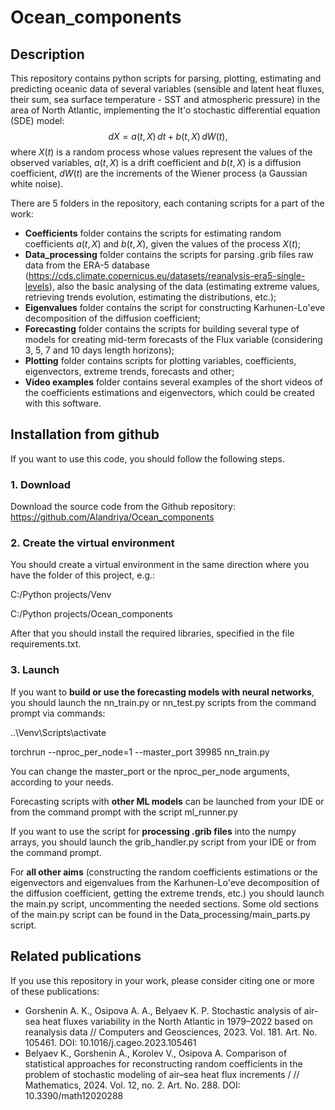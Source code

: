 # Ocean_components
 
## Description
This repository contains python scripts for parsing, plotting, estimating and predicting oceanic data 
of several variables (sensible and latent heat fluxes, their sum, sea surface temperature - SST and atmospheric pressure)
in the area of North Atlantic, implementing the It'o stochastic differential equation (SDE) model:
$$
    dX = a(t,X)\,dt + b(t, X)\,dW(t), 
$$
where $X(t)$ is a random process whose values represent the values of the observed variables,
$a(t,X)$ is a drift coefficient and $b(t,X)$ is a diffusion coefficient, $dW(t)$ are the increments of the Wiener 
process (a Gaussian white noise).

There are 5 folders in the repository, each contaning scripts for a part of the work:
- **Coefficients** folder contains the scripts for estimating random coefficients $a(t,X)$ and $b(t,X)$, given the values of 
the process $X(t)$;
- **Data_processing** folder contains the scripts for parsing .grib files raw data from the ERA-5 database 
(https://cds.climate.copernicus.eu/datasets/reanalysis-era5-single-levels), also the basic analysing of the data 
(estimating extreme values, retrieving trends evolution, estimating the distributions, etc.);
- **Eigenvalues** folder contains the script for constructing Karhunen-Lo'eve decomposition of the diffusion coefficient;
- **Forecasting** folder contains the scripts for building several type of models for creating mid-term forecasts of the
Flux variable (considering 3, 5, 7 and 10 days length horizons);
- **Plotting** folder contains scripts for plotting variables, coefficients, eigenvectors, extreme trends, forecasts and other;
- **Video examples** folder contains several examples of the short videos of the coefficients estimations and eigenvectors, 
which could be created with this software.

## Installation from github
If you want to use this code, you should follow the following steps.

### 1. Download 
Download the source code from the Github repository: https://github.com/Alandriya/Ocean_components

### 2. Create the virtual environment
You should create a virtual environment in the same direction where you have the folder of this project, e.g.:

C:/Python projects/Venv

C:/Python projects/Ocean_components

After that you should install the required libraries, specified in the file requirements.txt.

### 3. Launch
If you want to **build or use the forecasting models with neural networks**, you should launch the nn_train.py or nn_test.py scripts from the 
command prompt via commands:

..\Venv\Scripts\activate

torchrun --nproc_per_node=1 --master_port 39985 nn_train.py

You can change the master_port or the nproc_per_node arguments, according to your needs. 

Forecasting scripts with **other ML models** can be launched from your IDE or from the command prompt with the script 
ml_runner.py

If you want to use the script for **processing .grib files** into the numpy arrays, you should launch the grib_handler.py 
script from your IDE or from the command prompt.

For **all other aims** (constructing the random coefficients estimations or the eigenvectors and eigenvalues from the 
Karhunen-Lo'eve decomposition of the diffusion coefficient, getting the extreme trends, etc.) you should launch 
the main.py script, uncommenting the needed sections. Some old sections of the main.py script can be found in the 
Data_processing/main_parts.py script.

## Related publications
If you use this repository in your work, please consider citing one or more of these publications:

- Gorshenin A. K., Osipova A. A., Belyaev K. P. Stochastic analysis of air-sea heat fluxes variability in the North Atlantic in 1979–2022 based on reanalysis data // Computers and Geosciences, 2023. Vol. 181. Art. No. 105461. DOI: 10.1016/j.cageo.2023.105461
- Belyaev K., Gorshenin A., Korolev V., Osipova A. Comparison of statistical approaches for reconstructing random coefficients in the problem of stochastic modeling of air–sea heat flux increments / // Mathematics, 2024. Vol. 12, no. 2. Art. No. 288. DOI: 10.3390/math12020288 